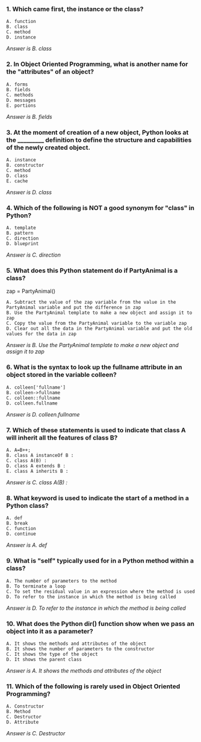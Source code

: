 ### 1.	Which came first, the instance or the class?
    A. function
    B. class
    C. method
    D. instance
_Answer is B. class_
###  2.	In Object Oriented Programming, what is another name for the "attributes" of an object?
    A. forms
    B. fields
    C. methods
    D. messages
    E. portions
_Answer is B. fields_
### 3.	At the moment of creation of a new object, Python looks at the _________ definition to define the structure and capabilities of the newly created object.
    A. instance
    B. constructor
    C. method
    D. class
    E. cache
_Answer is D. class_
### 4.	Which of the following is NOT a good synonym for "class" in Python?
    A. template
    B. pattern
    C. direction
    D. blueprint
_Answer is C. direction_
### 5.	What does this Python statement do if PartyAnimal is a class?
zap = PartyAnimal()

    A. Subtract the value of the zap variable from the value in the PartyAnimal variable and put the difference in zap
    B. Use the PartyAnimal template to make a new object and assign it to zap
    C. Copy the value from the PartyAnimal variable to the variable zap
    D. Clear out all the data in the PartyAnimal variable and put the old values for the data in zap
_Answer is B. Use the PartyAnimal template to make a new object and assign it to zap_
### 6.	What is the syntax to look up the fullname attribute in an object stored in the variable colleen?
    A. colleen['fullname']
    B. colleen->fullname
    C. colleen::fullname
    D. colleen.fullname
_Answer is D. colleen.fullname_
### 7.	Which of these statements is used to indicate that class A will inherit all the features of class B?
    A. A=B++;
    B. class A instanceOf B :
    C. class A(B) :
    D. class A extends B :
    E. class A inherits B :
_Answer is C. class A(B) :_
### 8.	What keyword is used to indicate the start of a method in a Python class?
    A. def
    B. break
    C. function
    D. continue
_Answer is A. def_
### 9.	What is "self" typically used for in a Python method within a class?
    A. The number of parameters to the method
    B. To terminate a loop
    C. To set the residual value in an expression where the method is used
    D. To refer to the instance in which the method is being called
_Answer is D. To refer to the instance in which the method is being called_
### 10.	What does the Python dir() function show when we pass an object into it as a parameter?
    A. It shows the methods and attributes of the object
    B. It shows the number of parameters to the constructor
    C. It shows the type of the object
    D. It shows the parent class
_Answer is A. It shows the methods and attributes of the object_
### 11.	Which of the following is rarely used in Object Oriented Programming?
    A. Constructor
    B. Method
    C. Destructor
    D. Attribute
_Answer is C. Destructor_

